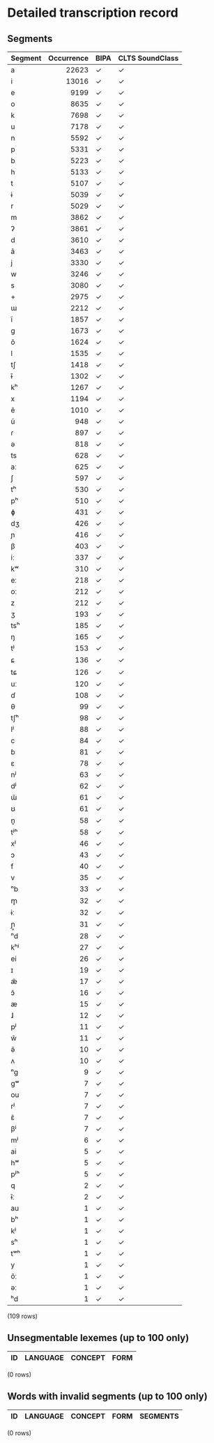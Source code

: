 
# Detailed transcription record

## Segments

| Segment | Occurrence | BIPA | CLTS SoundClass |
|:----------|-------------:|:-------|:------------------|
| a | 22623 | ✓ | ✓ |
| i | 13016 | ✓ | ✓ |
| e | 9199 | ✓ | ✓ |
| o | 8635 | ✓ | ✓ |
| k | 7698 | ✓ | ✓ |
| u | 7178 | ✓ | ✓ |
| n | 5592 | ✓ | ✓ |
| p | 5331 | ✓ | ✓ |
| b | 5223 | ✓ | ✓ |
| h | 5133 | ✓ | ✓ |
| t | 5107 | ✓ | ✓ |
| ɨ | 5039 | ✓ | ✓ |
| r | 5029 | ✓ | ✓ |
| m | 3862 | ✓ | ✓ |
| ʔ | 3861 | ✓ | ✓ |
| d | 3610 | ✓ | ✓ |
| ã | 3463 | ✓ | ✓ |
| j | 3330 | ✓ | ✓ |
| w | 3246 | ✓ | ✓ |
| s | 3080 | ✓ | ✓ |
| + | 2975 | ✓ | ✓ |
| ɯ | 2212 | ✓ | ✓ |
| ĩ | 1857 | ✓ | ✓ |
| g | 1673 | ✓ | ✓ |
| õ | 1624 | ✓ | ✓ |
| l | 1535 | ✓ | ✓ |
| tʃ | 1418 | ✓ | ✓ |
| ɨ̃ | 1302 | ✓ | ✓ |
| kʰ | 1267 | ✓ | ✓ |
| x | 1194 | ✓ | ✓ |
| ẽ | 1010 | ✓ | ✓ |
| ũ | 948 | ✓ | ✓ |
| ɾ | 897 | ✓ | ✓ |
| ə | 818 | ✓ | ✓ |
| ts | 628 | ✓ | ✓ |
| aː | 625 | ✓ | ✓ |
| ʃ | 597 | ✓ | ✓ |
| tʰ | 530 | ✓ | ✓ |
| pʰ | 510 | ✓ | ✓ |
| ɸ | 431 | ✓ | ✓ |
| dʒ | 426 | ✓ | ✓ |
| ɲ | 416 | ✓ | ✓ |
| β | 403 | ✓ | ✓ |
| iː | 337 | ✓ | ✓ |
| kʷ | 310 | ✓ | ✓ |
| eː | 218 | ✓ | ✓ |
| oː | 212 | ✓ | ✓ |
| z | 212 | ✓ | ✓ |
| ʒ | 193 | ✓ | ✓ |
| tsʰ | 185 | ✓ | ✓ |
| ŋ | 165 | ✓ | ✓ |
| tʲ | 153 | ✓ | ✓ |
| ɕ | 136 | ✓ | ✓ |
| tɕ | 126 | ✓ | ✓ |
| uː | 120 | ✓ | ✓ |
| ɗ | 108 | ✓ | ✓ |
| θ | 99 | ✓ | ✓ |
| tʃʰ | 98 | ✓ | ✓ |
| lʲ | 88 | ✓ | ✓ |
| c | 84 | ✓ | ✓ |
| ɓ | 81 | ✓ | ✓ |
| ɛ | 78 | ✓ | ✓ |
| nʲ | 63 | ✓ | ✓ |
| dʲ | 62 | ✓ | ✓ |
| ɯ̃ | 61 | ✓ | ✓ |
| ʊ | 61 | ✓ | ✓ |
| n̥ | 58 | ✓ | ✓ |
| tʲʰ | 58 | ✓ | ✓ |
| xʲ | 46 | ✓ | ✓ |
| ɔ | 43 | ✓ | ✓ |
| f | 40 | ✓ | ✓ |
| v | 35 | ✓ | ✓ |
| ⁿb | 33 | ✓ | ✓ |
| m̥ | 32 | ✓ | ✓ |
| ɨː | 32 | ✓ | ✓ |
| ɲ̥ | 31 | ✓ | ✓ |
| ⁿd | 28 | ✓ | ✓ |
| kʰʲ | 27 | ✓ | ✓ |
| ei | 26 | ✓ | ✓ |
| ɪ | 19 | ✓ | ✓ |
| æ̃ | 17 | ✓ | ✓ |
| ɔ̃ | 16 | ✓ | ✓ |
| æ | 15 | ✓ | ✓ |
| ɺ | 12 | ✓ | ✓ |
| pʲ | 11 | ✓ | ✓ |
| w̃ | 11 | ✓ | ✓ |
| ə̃ | 10 | ✓ | ✓ |
| ʌ | 10 | ✓ | ✓ |
| ⁿg | 9 | ✓ | ✓ |
| gʷ | 7 | ✓ | ✓ |
| ou | 7 | ✓ | ✓ |
| rʲ | 7 | ✓ | ✓ |
| ɛ̃ | 7 | ✓ | ✓ |
| βʲ | 7 | ✓ | ✓ |
| mʲ | 6 | ✓ | ✓ |
| ai | 5 | ✓ | ✓ |
| hʷ | 5 | ✓ | ✓ |
| pʲʰ | 5 | ✓ | ✓ |
| q | 2 | ✓ | ✓ |
| ɨ̃ː | 2 | ✓ | ✓ |
| au | 1 | ✓ | ✓ |
| bʰ | 1 | ✓ | ✓ |
| kʲ | 1 | ✓ | ✓ |
| sʰ | 1 | ✓ | ✓ |
| tʷʰ | 1 | ✓ | ✓ |
| y | 1 | ✓ | ✓ |
| õː | 1 | ✓ | ✓ |
| əː | 1 | ✓ | ✓ |
| ʰd | 1 | ✓ | ✓ |

(109 rows)



## Unsegmentable lexemes (up to 100 only)

| ID | LANGUAGE | CONCEPT | FORM |
|------|------------|-----------|--------|

(0 rows)



## Words with invalid segments (up to 100 only)

| ID | LANGUAGE | CONCEPT | FORM | SEGMENTS |
|------|------------|-----------|--------|------------|

(0 rows)


